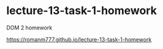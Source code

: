 # lecture-13-task-1-homework

DOM 2 homework

https://romanm777.github.io/lecture-13-task-1-homework
